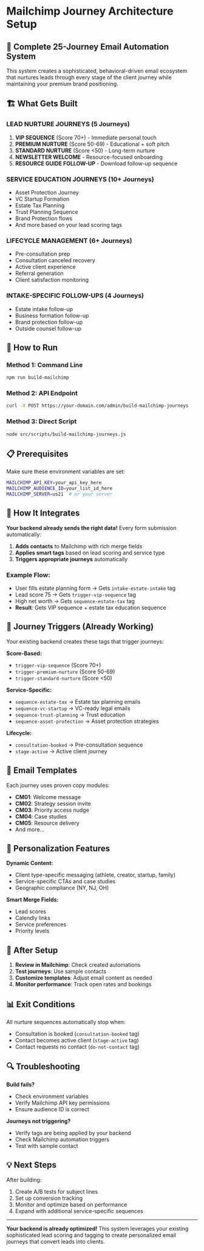# Mailchimp Journey Architecture Setup

## 🎯 Complete 25-Journey Email Automation System

This system creates a sophisticated, behavioral-driven email ecosystem that nurtures leads through every stage of the client journey while maintaining your premium brand positioning.

## 🏗️ What Gets Built

### **LEAD NURTURE JOURNEYS (5 Journeys)**
1. **VIP SEQUENCE** (Score 70+) - Immediate personal touch
2. **PREMIUM NURTURE** (Score 50-69) - Educational + soft pitch  
3. **STANDARD NURTURE** (Score <50) - Long-term nurture
4. **NEWSLETTER WELCOME** - Resource-focused onboarding
5. **RESOURCE GUIDE FOLLOW-UP** - Download follow-up sequence

### **SERVICE EDUCATION JOURNEYS (10+ Journeys)**
- Asset Protection Journey
- VC Startup Formation  
- Estate Tax Planning
- Trust Planning Sequence
- Brand Protection flows
- And more based on your lead scoring tags

### **LIFECYCLE MANAGEMENT (6+ Journeys)**
- Pre-consultation prep
- Consultation canceled recovery
- Active client experience
- Referral generation
- Client satisfaction monitoring

### **INTAKE-SPECIFIC FOLLOW-UPS (4 Journeys)**
- Estate intake follow-up
- Business formation follow-up
- Brand protection follow-up
- Outside counsel follow-up

## 🚀 How to Run

### Method 1: Command Line
```bash
npm run build-mailchimp
```

### Method 2: API Endpoint
```bash
curl -X POST https://your-domain.com/admin/build-mailchimp-journeys
```

### Method 3: Direct Script
```bash
node src/scripts/build-mailchimp-journeys.js
```

## 📋 Prerequisites

Make sure these environment variables are set:

```bash
MAILCHIMP_API_KEY=your_api_key_here
MAILCHIMP_AUDIENCE_ID=your_list_id_here  
MAILCHIMP_SERVER=us21  # or your server
```

## 🔄 How It Integrates

**Your backend already sends the right data!** Every form submission automatically:

1. **Adds contacts** to Mailchimp with rich merge fields
2. **Applies smart tags** based on lead scoring and service type
3. **Triggers appropriate journeys** automatically

### Example Flow:
- User fills estate planning form → Gets `intake-estate-intake` tag
- Lead score 75 → Gets `trigger-vip-sequence` tag  
- High net worth → Gets `sequence-estate-tax` tag
- **Result**: Gets VIP sequence + estate tax education sequence

## 🎯 Journey Triggers (Already Working)

Your existing backend creates these tags that trigger journeys:

**Score-Based:**
- `trigger-vip-sequence` (Score 70+)
- `trigger-premium-nurture` (Score 50-69) 
- `trigger-standard-nurture` (Score <50)

**Service-Specific:**
- `sequence-estate-tax` → Estate tax planning emails
- `sequence-vc-startup` → VC-ready legal emails
- `sequence-trust-planning` → Trust education
- `sequence-asset-protection` → Asset protection strategies

**Lifecycle:**
- `consultation-booked` → Pre-consultation sequence
- `stage-active` → Active client journey

## 📧 Email Templates

Each journey uses proven copy modules:
- **CM01**: Welcome message
- **CM02**: Strategy session invite
- **CM03**: Priority access nudge
- **CM04**: Case studies
- **CM05**: Resource delivery
- And more...

## 🎨 Personalization Features

**Dynamic Content:**
- Client type-specific messaging (athlete, creator, startup, family)
- Service-specific CTAs and case studies
- Geographic compliance (NY, NJ, OH)

**Smart Merge Fields:**
- Lead scores
- Calendly links
- Service preferences
- Priority levels

## 🔧 After Setup

1. **Review in Mailchimp**: Check created automations
2. **Test journeys**: Use sample contacts
3. **Customize templates**: Adjust email content as needed
4. **Monitor performance**: Track open rates and bookings

## 📊 Exit Conditions

All nurture sequences automatically stop when:
- Consultation is booked (`consultation-booked` tag)
- Contact becomes active client (`stage-active` tag)
- Contact requests no contact (`do-not-contact` tag)

## 🔍 Troubleshooting

**Build fails?**
- Check environment variables
- Verify Mailchimp API key permissions
- Ensure audience ID is correct

**Journeys not triggering?**
- Verify tags are being applied by your backend
- Check Mailchimp automation triggers
- Test with sample contact

## 💡 Next Steps

After building:
1. Create A/B tests for subject lines
2. Set up conversion tracking
3. Monitor and optimize based on performance
4. Expand with additional service-specific sequences

---

**Your backend is already optimized!** This system leverages your existing sophisticated lead scoring and tagging to create personalized email journeys that convert leads into clients.